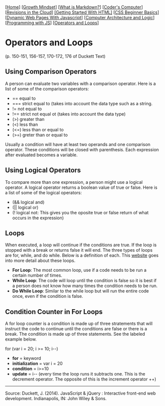 [[Home](README.md)] [[Growth Mindset](growthmindset.md)] [[What is Markdown?](learning_markdown.md)] [[Coder's Computer](coders_computer.md)] [[Revisions in the Cloud](revisions_in_the_cloud.md)] [[Getting Started With HTML]](gettingstartedwithhtml.md) [[CSS Beginner Basics](css_basics.md)] [[Dynamic Web Pages With Javascript](dynamic_webpages_with_javascript.md)] [[Computer Architecture and Logic](computer_architecture_and_logic.md)] [[Programming with JS](programming_with_javascript.md)] [[Operators and Loops](operators_and_loops.md)] 

# Operators and Loops 
(p. 150-151, 156-157, 170-172, 176 of Duckett Text)

## Using Comparison Operators
A person can evaluate two variables with a comparison operator.  Here is a list of some of the comparison operators:
- == equal to
- === strict equal to (takes into account the data type such as a string.
- != not equal to
- !== strict not equal ot (takes into account the data type)
- (>) greater than
- (<) less than
- (<=) less than or equal to
- (>=) greter than or equal to

Usually a condition will have at least two operands and one comparison operator.  These conditions will be closed with parenthesis.  Each expression after evaluated becomes a variable.  
## Using Logical Operators
To compare more than one expression, a person might use a logical operator.  A logical operator returns a boolean value of true or false.  Here is a list of some of the logical operators:
- (&& logical and)
- (|| logical or)
- (! logical not: This gives you the oposite true or false return of what occurs in the expression)

## Loops
When executed, a loop will continue if the conditions are true.  If the loop is stopped with a break or returns false it will end. The three types of loops are for, while, and do while.  Below is a definition of each.  This [website](https://developer.mozilla.org/en-US/docs/Web/JavaScript/Guide/Loops_and_iteration) goes into more detail about these loops.
- **For Loop**:  The most common loop, use if a code needs to be run a certain number of times.
- **While Loop**:  The code will loop until the condition is false so it is best if a person does not know how many times the condition needs to be run.
- **Do While Loop**:  Similar to the while loop but will run the entire code once, even if the condition is false.

## Condition Counter in For Loops
A for loop counter is a condition is made up of three stratements that will instruct the code to continue until the conditions are false or there is a break.  The condition is made up of three statements.  See the labeled example below.

for (var i = 20; i >= 10; i--)

- **for** = keyword
- **initialization** = var i = 20
- **condition** = i>=10
- **update** = i-- (every time the loop runs it subtracts one.  This is the decrement operator.  The opposite of this is the increment operator ++)


<hr>

Source: Duckett, J. (2014). JavaScript &amp; jQuery : Interactive front-end web development. Indianapolis, IN: John Wiley &amp; Sons.